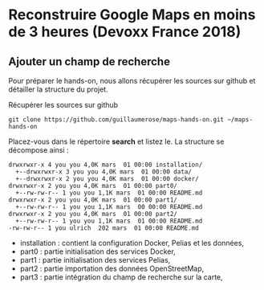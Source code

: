 # Reconstruire Google Maps en moins de 3 heures (Devoxx France 2018)

## Ajouter un champ de recherche

Pour préparer le hands-on, nous allons récupérer les sources sur github et détailler la structure du projet.

Récupérer les sources sur github
```
git clone https://github.com/guillaumerose/maps-hands-on.git ~/maps-hands-on
```
Placez-vous dans le répertoire __search__ et listez le. La structure se décompose ainsi :
```
drwxrwxr-x 4 you you 4,0K mars  01 00:00 installation/
  +--drwxrwxr-x 3 you you 4,0K mars  01 00:00 data/
  +--drwxrwxr-x 2 you you 4,0K mars  01 00:00 docker/
drwxrwxr-x 2 you you 4,0K mars  01 00:00 part0/
  +--rw-rw-r-- 1 you you 1,1K mars  01 00:00 README.md
drwxrwxr-x 2 you you 4,0K mars  01 00:00 part1/
  +--rw-rw-r-- 1 you you 1,1K mars  00 00:00 README.md
drwxrwxr-x 2 you you 4,0K mars  01 00:00 part2/
  +--rw-rw-r-- 1 you you 1,1K mars  01 00:00 README.md
-rw-rw-r-- 1 you ulrich  202 mars  01 00:00 README.md
```
- installation : contient la configuration Docker, Pelias et les données,
- part0 : partie initialisation des services Docker,
- part1 : partie initialisation des services Pelias,
- part2 : partie importation des données OpenStreetMap,
- part3 : partie intégration du champ de recherche sur la carte,
